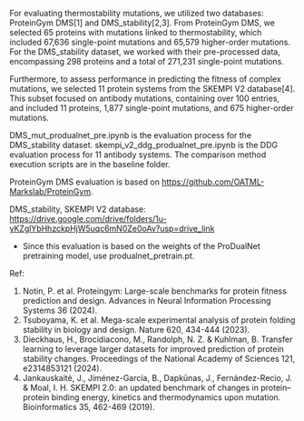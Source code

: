 For evaluating thermostability mutations, we utilized two databases: ProteinGym DMS[1] and DMS_stability[2,3]. From ProteinGym DMS, we selected 65 proteins with mutations linked to thermostability, which included 67,636 single-point mutations and 65,579 higher-order mutations. For the DMS_stability dataset, we worked with their pre-processed data, encompassing 298 proteins and a total of 271,231 single-point mutations.

Furthermore, to assess performance in predicting the fitness of complex mutations, we selected 11 protein systems from the SKEMPI V2 database[4]. This subset focused on antibody mutations, containing over 100 entries, and included 11 proteins, 1,877 single-point mutations, and 675 higher-order mutations.

DMS_mut_produalnet_pre.ipynb is the evaluation process for the DMS_stability dataset. skempi_v2_ddg_produalnet_pre.ipynb is the DDG evaluation process for 11 antibody systems. The comparison method execution scripts are in the baseline folder.

ProteinGym DMS evaluation is based on https://github.com/OATML-Markslab/ProteinGym.

DMS_stability, SKEMPI V2 database: https://drive.google.com/drive/folders/1u-yKZglYbHhzckpHjW5uqc6mN0Ze0oAv?usp=drive_link

- Since this evaluation is based on the weights of the ProDualNet pretraining model, use produalnet_pretrain.pt.

  
Ref:
1. Notin, P. et al. Proteingym: Large-scale benchmarks for protein fitness prediction and design. Advances in Neural Information Processing Systems 36 (2024).
2. Tsuboyama, K. et al. Mega-scale experimental analysis of protein folding stability in biology and design. Nature 620, 434-444 (2023).
3. Dieckhaus, H., Brocidiacono, M., Randolph, N. Z. & Kuhlman, B. Transfer learning to leverage larger datasets for improved prediction of protein stability changes. Proceedings of the National Academy of Sciences 121, e2314853121 (2024).
4. Jankauskaitė, J., Jiménez-García, B., Dapkūnas, J., Fernández-Recio, J. & Moal, I. H. SKEMPI 2.0: an updated benchmark of changes in protein–protein binding energy, kinetics and thermodynamics upon mutation. Bioinformatics 35, 462-469 (2019).
